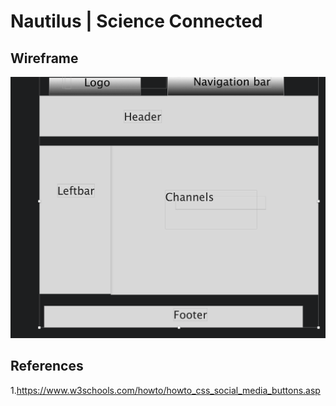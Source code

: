 # Nautilus | Science Connected

## Wireframe
![wireframe](./wireframe-nautilus.png)

##  References
1.https://www.w3schools.com/howto/howto_css_social_media_buttons.asp




